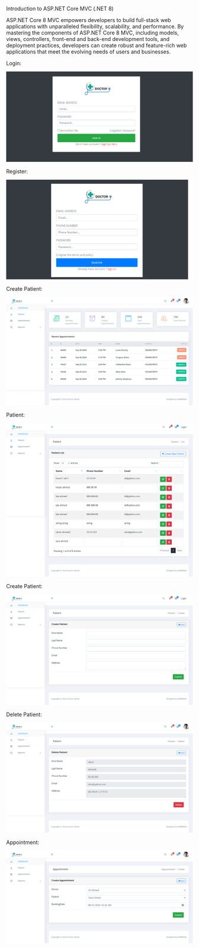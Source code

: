 Introduction to ASP.NET Core MVC (.NET 8)

ASP.NET Core 8 MVC empowers developers to build full-stack web applications with unparalleled flexibility, scalability, and performance. By mastering the components of ASP.NET Core 8 MVC, including models, views, controllers, front-end and back-end development tools, and deployment practices, developers can create robust and feature-rich web applications that meet the evolving needs of users and businesses.

Login:

<img src="https://raw.githubusercontent.com/madeehawaqas04/DoctorPortal_Web/v1/DoctorPortal_DotNetCore/wwwroot/images/Project_Screens/Login.png?raw=true" />

Register:

<img src="https://raw.githubusercontent.com/madeehawaqas04/DoctorPortal_Web/v1/DoctorPortal_DotNetCore/wwwroot/images/Project_Screens/register.png?raw=true" />

Create Patient:

<img src="https://raw.githubusercontent.com/madeehawaqas04/DoctorPortal_Web/v1/DoctorPortal_DotNetCore/wwwroot/images/Project_Screens/Home.png?raw=true" />

Patient:

<img src="https://raw.githubusercontent.com/madeehawaqas04/DoctorPortal_Web/v1/DoctorPortal_DotNetCore/wwwroot/images/Project_Screens/Patient_List.png?raw=true" />

Create Patient:

<img src="https://raw.githubusercontent.com/madeehawaqas04/DoctorPortal_Web/v1/DoctorPortal_DotNetCore/wwwroot/images/Project_Screens/create_Patient.png?raw=true" />


Delete Patient:

<img src="https://raw.githubusercontent.com/madeehawaqas04/DoctorPortal_Web/v1/DoctorPortal_DotNetCore/wwwroot/images/Project_Screens/Delete_Patient.png?raw=true" />

Appointment:

<img src="https://raw.githubusercontent.com/madeehawaqas04/DoctorPortal_Web/v1/DoctorPortal_DotNetCore/wwwroot/images/Project_Screens/Create_Appointment.png?raw=true" />
